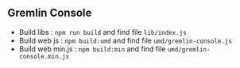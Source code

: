 ## Gremlin Console

- Build libs : `npm run build` and find file `lib/index.js`
- Build web js : `npm build:umd` and find file `umd/gremlin-console.js`
- Build web min.js : `npm build:min` and find file `umd/gremlin-console.min.js`
